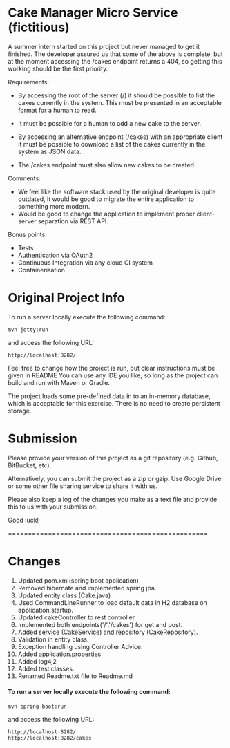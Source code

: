 Cake Manager Micro Service (fictitious)
=======================================

A summer intern started on this project but never managed to get it finished.
The developer assured us that some of the above is complete, but at the moment accessing the /cakes endpoint
returns a 404, so getting this working should be the first priority.

Requirements:
* By accessing the root of the server (/) it should be possible to list the cakes currently in the system. This must be presented in an acceptable format for a human to read.

* It must be possible for a human to add a new cake to the server.

* By accessing an alternative endpoint (/cakes) with an appropriate client it must be possible to download a list of
the cakes currently in the system as JSON data.

* The /cakes endpoint must also allow new cakes to be created.

Comments:
* We feel like the software stack used by the original developer is quite outdated, it would be good to migrate the entire application to something more modern.
* Would be good to change the application to implement proper client-server separation via REST API.

Bonus points:
* Tests
* Authentication via OAuth2
* Continuous Integration via any cloud CI system
* Containerisation


Original Project Info
=====================

To run a server locally execute the following command:

`mvn jetty:run`

and access the following URL:

`http://localhost:8282/`

Feel free to change how the project is run, but clear instructions must be given in README
You can use any IDE you like, so long as the project can build and run with Maven or Gradle.

The project loads some pre-defined data in to an in-memory database, which is acceptable for this exercise.  There is
no need to create persistent storage.


Submission
==========

Please provide your version of this project as a git repository (e.g. Github, BitBucket, etc).

Alternatively, you can submit the project as a zip or gzip. Use Google Drive or some other file sharing service to
share it with us.

Please also keep a log of the changes you make as a text file and provide this to us with your submission.

Good luck!

==================================================
# Changes
1. Updated pom.xml(spring boot application)
2. Removed hibernate and implemented spring jpa.
3. Updated entity class (Cake.java)
4. Used CommandLineRunner to load default data in H2 database on application startup.
5. Updated cakeController to rest controller.
6. Implemented both endpoints('/','/cakes') for get and post.
7. Added service (CakeService) and repository (CakeRepository).
8. Validation in entity class.
9. Exception handling using Controller Advice.
10. Added application.properties
11. Added log4j2
12. Added test classes.
13. Renamed Readme.txt file to Readme.md

#### To run a server locally execute the following command:

`mvn spring-boot:run`

and access the following URL:

`http://localhost:8282/` <br>
`http://localhost:8282/cakes`

